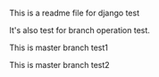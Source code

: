 This is a readme file for django test

It's also test for branch operation test.

This is master branch test1

This is master branch test2

